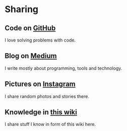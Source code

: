 # Sharing

## Code on [GitHub](https://github.com/kunalgorithm)

I love solving problems with code.

## Blog on [Medium](https://medium.com/@kunal.shah)

I write mostly about programming, tools and technology.

## Pictures on [Instagram](https://www.instagram.com/hi.kunal)

I share random photos and stories there.

## Knowledge in [this wiki](../README.md)

I share stuff I know in form of this wiki here.
